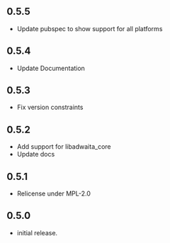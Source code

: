 ## 0.5.5

* Update pubspec to show support for all platforms

## 0.5.4

* Update Documentation
 
## 0.5.3

* Fix version constraints

## 0.5.2

* Add support for libadwaita_core
* Update docs

## 0.5.1

* Relicense under MPL-2.0

## 0.5.0

* initial release.
